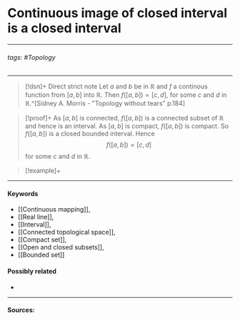 # Continuous image of closed interval is a closed interval
***
###### tags: #Topology 
***
>[!dsn]+ Direct strict note
>Let $a$ and $b$ be in $\mathbb{R}$ and $f$ a continous function from $[a,b]$ into $\mathbb{R}$. Then $f([a,b])=[c,d]$, for some $c$ and $d$ in $\mathbb{R}$.^[Sidney A. Morris - "Topology without tears" p.184]

>[!proof]+
>As $[a,b]$ is connected, $f([a,b])$ is a connected subset of $\mathbb{R}$ and hence is an interval. As $[a,b]$ is compact, $f([a,b])$ is compact. So $f([a,b])$ is a closed bounded interval. Hence
>$$f([a,b])=[c,d]$$
>for some $c$ and $d$ in $\mathbb{R}$.

>[!example]+ 
>
***
#### Keywords
- [[Continuous mapping]],
- [[Real line]],
- [[Interval]],
- [[Connected topological space]],
- [[Compact set]],
- [[Open and closed subsets]],
- [[Bounded set]]
#### Possibly related
- 
***
#### Sources: